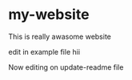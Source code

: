 # my-website

This is really awasome website

edit in example file
hii

Now editing on update-readme file
